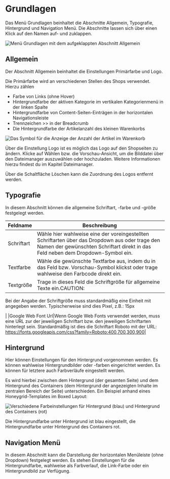 # Grundlagen 

Das Menü Grundlagen beinhaltet die Abschnitte Allgemein, Typografie, Hintergrund und Navigation Menü. Die Abschnitte lassen sich über einen Klick auf den Namen auf- und zuklappen.

![](Bilder/styleedit4/se4_0011_grundlagenBereiche_emfalse.png "Menü Grundlagen mit dem aufgeklappten
      Abschnitt Allgemein")

## Allgemein 

Der Abschnitt Allgemein beinhaltet die Einstellungen Primärfarbe und Logo.

Die Primärfarbe wird an verschiedenen Stellen des Shops verwendet. Hierzu zählen

-   Farbe von Links \(ohne Hover\)
-   Hintergrundfarbe der aktiven Kategorie im vertikalen Kategorienmenü in der linken Spalte
-   Hintergrundfarbe von Content-Seiten-Einträgen in der horizontalen Navigationsleiste
-   Trennzeichen \>\> in der Breadcrumb
-   Die Hintergrundfarbe der Artikelanzahl des kleinen Warenkorbs

![](Bilder/styleedit4/se4_0044_KleinerWarenkorbHintergrundAnzahl.png "Das Symbol für die Anzeige der Anzahl der Artikel im
        Warenkorb")

Über die Einstellung Logo ist es möglich das Logo auf den Shopseiten zu ändern. Klicke auf Wählen bzw. die Vorschau-Ansicht, um die Bilddatei über den Dateimanager auszuwählen oder hochzuladen. Weitere Informationen hierzu findest du im Kapitel Dateimanager.

Über die Schaltfläche Löschen kann die Zuordnung des Logos entfernt werden.

## Typografie 

In diesem Abschnitt können die allgemeine Schriftart, -farbe und -größe festgelegt werden.

|Feldname|Beschreibung|
|--------|------------|
|Schriftart|Wähle hier wahlweise eine der voreingestellten Schriftarten über das Dropdown aus oder trage den Namen der gewünschten Schriftart direkt in das Feld neben dem Dropdown-Symbol ein.|
|Textfarbe|Wähle die gewünschte Textfarbe aus, indem du in das Feld bzw. Vorschau-Symbol klickst oder trage wahlweise den Farbcode direkt ein.|
|Textgröße|Trage in dieses Feld die Schriftgröße für allgemeine Texte ein.CAUTION:

Bei der Angabe der Schriftgröße muss standardmäßig eine Einheit mit angegeben werden. Typischerweise sind dies Pixel, z.B.: 15px

|
|Google Web Font Url|Wenn Google Web Fonts verwendet werden, muss eine URL zur der jeweiligen Schriftart bzw. den jeweiligen Schriftarten hinterlegt sein. Standardmäßig ist dies die Schriftart Roboto mit der URL: https://fonts.googleapis.com/css?family=Roboto:400,700,300,900|

## Hintergrund 

Hier können Einstellungen für den Hintergrund vorgenommen werden. Es können wahlweise Hintergrundbilder oder -farben eingerichtet werden. Es können für letztere auch Farbverläufe eingestellt werden.

Es wird hierbei zwischen dem Hintergrund \(der gesamten Seite\) und dem Hintergrund des Containers \(dem Hintergrund der angezeigten Inhalte im zentralen Bereich der Seite\) unterschieden. Ein Beispiel anhand eines Honeygrid-Templates im Boxed Layout:

![](Bilder/styleedit4/se4a_0018_grundlagenHintergrund_container.png "Verschiedene Farbeinstellungen für
        Hintergrund (blau) und Hintergrund des
        Containers (rot)")

Die Hintergrundfarbe unter Hintergrund ist blau eingestellt, die Hintergrundfarbe unter Hintergrund des Containers rot.

## Navigation Menü 

In diesem Abschnitt kann die Darstellung der horizontalen Menüleiste \(ohne Dropdown\) festgelegt werden. Es stehen Einstellungen für die Hintergrundfarbe, wahlweise als Farbverlauf, die Link-Farbe oder ein Hintergrundbild zur Verfügung.



